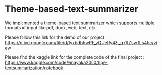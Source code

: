 # Theme-based-text-summarizer
We implemented a theme-based text summarizer which supports multiple formats of input like pdf, docx, web, text, etc.

Please follow this link for the demo of our project : 
https://drive.google.com/file/d/1yxbdbhwPE_yQUeRy48i_q7RZswTLs4hc/view


Please find the kaggle link for the complete code of the final project : 
https://www.kaggle.com/code/vinayaka2000/hpe-textsummarization/notebook
